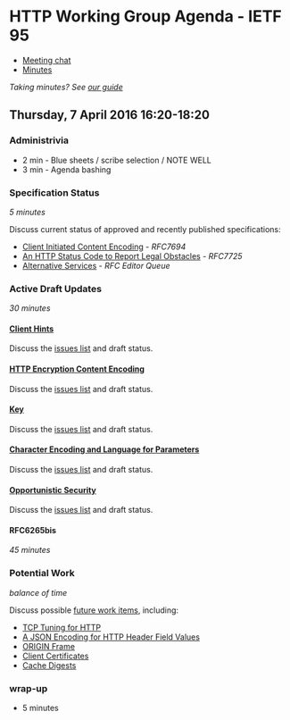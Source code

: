 # HTTP Working Group Agenda - IETF 95

* [Meeting chat](xmpp:httpbis@jabber.ietf.org?join)
* [Minutes](http://etherpad.tools.ietf.org:9000/p/ietf95-httpbis)

*Taking minutes? See [our guide](https://github.com/httpwg/wiki/wiki/TakingMinutes)*


## Thursday, 7 April 2016 16:20-18:20

### Administrivia

* 2 min - Blue sheets / scribe selection / NOTE WELL
* 3 min - Agenda bashing


### Specification Status

*5 minutes*

Discuss current status of approved and recently published specifications:

- [Client Initiated Content Encoding](https://tools.ietf.org/html/rfc7694) - *RFC7694*
- [An HTTP Status Code to Report Legal Obstacles](http://httpwg.org/specs/rfc7725.html) - *RFC7725*
- [Alternative Services](https://tools.ietf.org/html/draft-ietf-httpbis-alt-svc) - *RFC Editor Queue*



### Active Draft Updates

*30 minutes*

#### [Client Hints](https://tools.ietf.org/html/draft-ietf-httpbis-client-hints)

Discuss the [issues list](https://github.com/httpwg/http-extensions/issues?q=is%3Aopen+is%3Aissue+label%3Aclient-hints) and draft status.

#### [HTTP Encryption Content Encoding](https://tools.ietf.org/html/draft-ietf-httpbis-encryption-encoding)

Discuss the [issues list](https://github.com/httpwg/http-extensions/issues?q=is%3Aopen+is%3Aissue+label%3Aencryption) and draft status.

#### [Key](https://tools.ietf.org/html/draft-ietf-httpbis-key)

Discuss the [issues list](https://github.com/httpwg/http-extensions/issues?q=is%3Aopen+is%3Aissue+label%3Akey) and draft status.

#### [Character Encoding and Language for Parameters](https://tools.ietf.org/html/draft-ietf-httpbis-rfc5987bis)

Discuss the [issues list](https://github.com/httpwg/http-extensions/issues?q=is%3Aopen+is%3Aissue+label%3rfc5987bis) and draft status.

#### [Opportunistic Security](https://tools.ietf.org/html/draft-ietf-httpbis-http2-encryption)

Discuss the [issues list](https://github.com/httpwg/http-extensions/issues?q=is%3Aopen+is%3Aissue+label%3Aopp-sec) and draft status.


#### RFC6265bis

*45 minutes*



### Potential Work

*balance of time*

Discuss possible [future work items](https://github.com/httpwg/wiki/wiki/WatchList), including:

* [TCP Tuning for HTTP](https://tools.ietf.org/html/draft-stenberg-httpbis-tcp)
* [A JSON Encoding for HTTP Header Field Values](http://tools.ietf.org/html/draft-reschke-http-jfv)
* [ORIGIN Frame](https://tools.ietf.org/html/draft-nottingham-httpbis-origin-frame)
* [Client Certificates](https://tools.ietf.org/html/draft-thomson-http2-client-certs)
* [Cache Digests](https://datatracker.ietf.org/doc/draft-kazuho-h2-cache-digest/)

### wrap-up

* 5 minutes
